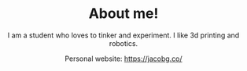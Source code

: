 
<h1 align="center"> About me!</h1>
<div align="center">


I am a student who loves to tinker and experiment. I like 3d printing and robotics.

Personal website: https://jacobg.co/
</div>
	
